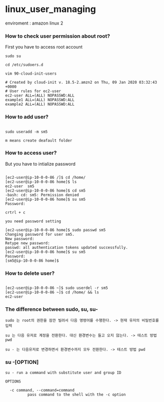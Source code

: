 # linux_user_managing 

enviroment : amazon linux 2

### How to check user permission about root?

First you have to access root account

~~~
sudo su

cd /etc/sudoers.d

vim 90-cloud-init-users

# Created by cloud-init v. 18.5-2.amzn2 on Thu, 09 Jan 2020 03:32:43 +0000
# User rules for ec2-user
ec2-user ALL=(ALL) NOPASSWD:ALL
example1 ALL=(ALL) NOPASSWD:ALL
example2 ALL=(ALL) NOPASSWD:ALL

~~~

### How to add user?

~~~

sudo useradd -m sm5

m means create deafault folder

~~~

### How to access user?

But you have to intialize password

~~~

[ec2-user@ip-10-0-0-86 /]$ cd /home/
[ec2-user@ip-10-0-0-86 home]$ ls
ec2-user  sm5
[ec2-user@ip-10-0-0-86 home]$ cd sm5
-bash: cd: sm5: Permission denied
[ec2-user@ip-10-0-0-86 home]$ su sm5
Password: 

crtrl + c

you need password setting

[ec2-user@ip-10-0-0-86 home]$ sudo passwd sm5
Changing password for user sm5.
New password: 
Retype new password: 
passwd: all authentication tokens updated successfully.
[ec2-user@ip-10-0-0-86 home]$ su sm5
Password: 
[sm5@ip-10-0-0-86 home]$ 

~~~

### How to delete user?

~~~

[ec2-user@ip-10-0-0-86 ~]$ sudo userdel -r sm5
[ec2-user@ip-10-0-0-86 ~]$ cd /home/ && ls
ec2-user

~~~

### The difference between sudo, su, su-

```
sudo 는 root의 권한을 잠깐 빌려서 다음 명령어를 수행한다. -> 현재 유저의 비밀번호를 입력

su 는 다음 유저로 계정을 전환한다. 대신 환경변수는 들고 오지 않는다. -> 테스트 방법 pwd

su - 는 다음유저로 변경하면서 환경변수까지 모두 전환한다. -> 테스트 방법 pwd
```

### su -[OPTION]

```
su - run a command with substitute user and group ID

OPTIONS

  -c command, --command=command
          pass command to the shell with the -c option

```
